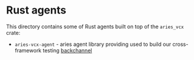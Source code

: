 # Rust agents

This directory contains some of Rust agents built on top of the `aries_vcx` crate:

- `aries-vcx-agent` - aries agent library providing used to build our cross-framework testing [backchannel](https://github.com/hyperledger/aries-agent-test-harness/tree/main/aries-backchannels/aries-vcx)
